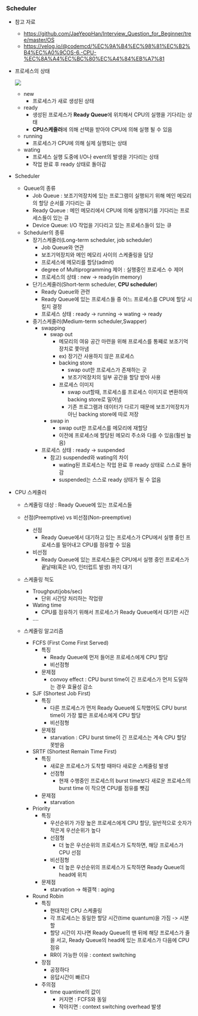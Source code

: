 ### Scheduler

- 참고 자료
  - https://github.com/JaeYeopHan/Interview_Question_for_Beginner/tree/master/OS
  - https://velog.io/@codemcd/%EC%9A%B4%EC%98%81%EC%B2%B4%EC%A0%9COS-6.-CPU-%EC%8A%A4%EC%BC%80%EC%A4%84%EB%A7%81

- 프로세스의 상태

  ![](https://t1.daumcdn.net/cfile/tistory/111C2F3F511554B124)

  - new 
    - 프로세스가 새로 생성된 상태 
  - ready  
    - 생성된 프로세스가 **Ready Queue**에 위치해서  CPU의 실행을 기다리는 상태 
    - **CPU스케줄러**에 의해 선택을 받아야 CPU에 의해 실행 될 수 있음
  - running 
    - 프로세스가 CPU에 의해 실제 실행되는 상태
  - wating 
    - 프로세스 실행 도중에 I/O나 event의 발생을 기다리는 상태
    - 작업 완료 후 ready 상태로 돌아감

- Scheduler
  - Queue의 종류
    - Job Queue : 보조기억장치에 있는 프로그램이 실행되기 위해 메인 메모리의 할당 순서를 기다리는 큐
    - Ready Queue : 메인 메모리에서 CPU에 의해 실행되기를 기다리는 프로세스들이 있는 큐
    - Device Queue: I/O 작업을 기다리고 있는 프로세스들이 있는 큐
  - Scheduler의 종류
    - 장기스케줄러(Long-term scheduler, job scheduler)
      - Job Queue와 연관
      - 보조기억장치와 메인 메모리 사이의 스케줄링을 담당
      - 프로세스에 메모리를 할당(admit)
      - degree of Multiprogramming 제어 : 실행중인 프로세스 수 제어
      - 프로세스의 상태 : new -> ready(in memory)
    - 단기스케줄러(Short-term scheduler, **CPU scheduler**)
      - Ready Queue와 관련
      - Ready Queue에 있는 프로세스들 중 어느 프로세스를 CPU에 할당 시킬지 결정
      - 프로세스 상태 : ready -> running -> wating -> ready
    - 중기스케줄러(Medium-term scheduler,Swapper)
      - swapping
        - swap out
          - 메모리의 여유 공간 마련을 위해 프로세스를 통쨰로 보조기억장치로 쫓아냄
          - ex) 장기간 사용하지 않은 프로세스
          - backing store
            - swap out한 프로세스가 존재하는 곳
            - 보조기억장치의 일부 공간을 할당 받아 사용
          - 프로세스 이미지
            - swap out할때, 프로세스를 프로세스 이미지로 변환하여 backing store로 밀어냄
            - 기존 프로그램과 데이터가 다르기 때문에 보조기억장치가 아닌 backing store에 따로 저장
        - swap in
          - swap out한 프로세스를 메모리에 재할당
          - 이전에 프로세스에 할당된 메모리 주소와 다를 수 있음(훨씬 높음)
      - 프로세스 상태 : ready -> suspended
        - 참고) suspended와 wating의 차이
          - wating된 프로세스는 작업 완료 후 ready 상태로 스스로 돌아감
          - suspended는 스스로 ready 상태가 될 수 없음
- CPU 스케줄러
  - 스케줄링 대상 : Ready Queue에 있는 프로세스들

  - 선점(Preemptive) vs 비선점(Non-preemptive)
    - 선점
      - Ready Queue에서 대기하고 있는 프로세스가 CPU에서 실행 중인 프로세스를 밀어내고 CPU를 점유할 수 있음
    - 비선점
      - Ready Queue에 있는 프로세스들은 CPU에서 실행 중인 프로세스가 끝날때(혹은 I/O, 인터럽트 발생) 까지 대기 
  - 스케줄링 척도
    - Troughput(jobs/sec)
      - 단위 시간당 처리하는 작업량
    - Wating time
      - CPU를 점유하기 위해서 프로세스가 Ready Queue에서 대기한 시간
    - ....
  - 스케줄링 알고리즘
    - FCFS (First Come First Served)
      - 특징
        - Ready Queue에 먼저 들어온 프로세스에게 CPU 할당
        - 비선점형
      - 문제점
        - convoy effect : CPU burst time이 긴 프로세스가 먼저 도달하는 경우 효율성 감소
    - SJF (Shortest Job First)
      - 특징
        - 다른 프로세스가 먼저 Ready Queue에 도착했어도 CPU burst time이 가장 짧은 프로세스에게 CPU 할당
        -  비선점형
      - 문제점
        - starvation : CPU burst time이 긴 프로세스는 계속 CPU 할당 못받음
    - SRTF (Shortest Remain Time First)
      - 특징
        - 새로운 프로세스가 도착할 때마다 새로운 스케줄링 발생
        - 선점형
          - 현재 수행중인 프로세스의 burst time보다 새로운 프로세스의 burst time 이 작으면 CPU를 점유를 뺏김
      - 문제점
        - starvation
    - Priority
      - 특징
        - 우선순위가 가장 높은 프로세스에게 CPU 할당, 일반적으로 숫자가 작은게 우선순위가 높다
        - 선점형
          - 더 높은 우선순위의 프로세스가 도착하면, 해당 프로세스가 CPU 선점
        - 비선점형
          - 더 높은 우선순위의 프로세스가 도착하면 Ready Queue의 head에 위치
      - 문제점
        - starvation -> 해결책 : aging
    - Round Robin
      - 특징
        - 현대적인 CPU 스케줄링
        - 각 프로세스는 동일한 할당 시간(time quantum)을 가짐 -> 시분할
        - 할당 시간이 지나면 Ready Queue의 맨 뒤에 해당 프로세스가 줄을 서고, Ready Queue의 head에 있는 프로세스가 다음에 CPU 점유
        - RR이 가능한 이유 : context switching
      - 장점
        - 공정하다
        - 응답시간이 빠르다
      - 주의점
        - time quantime의 값이
          - 커지면 : FCFS와 동일
          - 작아지면 : context switching overhead 발생
